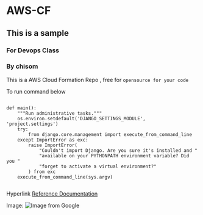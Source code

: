 # AWS-CF
## This is a sample
### For Devops Class
### By chisom
This is a AWS Cloud Formation Repo , free for `opensource for your code`

To run command below

```

def main():
    """Run administrative tasks."""
    os.environ.setdefault('DJANGO_SETTINGS_MODULE', 'project.settings')
    try:
        from django.core.management import execute_from_command_line
    except ImportError as exc:
        raise ImportError(
            "Couldn't import Django. Are you sure it's installed and "
            "available on your PYTHONPATH environment variable? Did you "
            "forget to activate a virtual environment?"
        ) from exc
    execute_from_command_line(sys.argv)


```

Hyperlink [Reference Documentation](https://github.com/SCALagos/hacktoberfest)

Image: ![Image from Google](https://photos.onedrive.com/share/A929D1C11F0A559B!85759?cid=A929D1C11F0A559B&resId=A929D1C11F0A559B!85759&authkey=!AHQ2KIwb-gEAvpE&ithint=photo&e=Y5PYbi)



